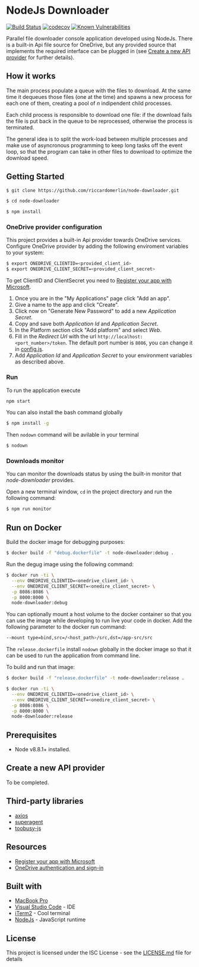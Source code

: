 NodeJs Downloader 
=================
[![Build Status](https://travis-ci.org/riccardomerlin/node-downloader.svg?branch=master)](https://travis-ci.org/riccardomerlin/node-downloader) [![codecov](https://codecov.io/gh/riccardomerlin/node-downloader/branch/master/graph/badge.svg?token=OLQKSXRWBZ)](https://codecov.io/gh/riccardomerlin/node-downloader) [![Known Vulnerabilities](https://snyk.io/test/github/riccardomerlin/node-downloader/badge.svg)](https://snyk.io/test/github/riccardomerlin/node-downloader)

Parallel file downloader console application developed using NodeJs.
There is a built-in Api file source for OneDrive, but any provided source
that implements the required interface can be plugged in
(see [Create a new API provider](#create-a-new-api-provider) for further
details).

How it works
------------
The main process populate a queue with the files to download.
At the same time it dequeues those files (one at the time) and spawns a
new process for each one of them, creating a pool of *n* indipendent child
processes.

Each child process is responsible to download one file: if the download
fails the file is put back in the queue to be reprocessed, otherwise the
process is terminated.

The general idea is to split the work-load between multiple processes and
make use of asyncronous programming to keep long tasks off the event loop,
so that the program can take in other files to download to optimize the
download speed.

Getting Started
---------------
```bash
$ git clone https://github.com/riccardomerlin/node-downloader.git

$ cd node-downloader

$ npm install
```
### OneDrive provider configuration
This project provides a built-in Api provider towards OneDrive services.
Configure OneDrive provider by adding the following enviroment
variables to your system:
```bash
$ export ONEDRIVE_CLIENTID=<provided_client_id>
$ export ONEDRIVE_CLIENT_SECRET=<provided_client_secret>
```
To get ClientID and ClientSecret you need to
[Register your app with Microsoft](https://docs.microsoft.com/en-us/onedrive/developer/rest-api/getting-started/app-registration).

1. Once you are in the "My Applications" page click "Add an app".
2. Give a name to the app and click "Create".
3. Click now on "Generate New Password" to add a new *Application Secret*.
4. Copy and save both *Application Id* and *Application Secret*.
5. In the Platform section click "Add platform" and select *Web*.
6. Fill in the *Redirect Url* with the url `http://localhost:<port_number>/token`.
The default port number is `8086`, you can change it in [config.js](./src/ApiProviders/OneDrive/config.js).
7. Add *Application Id* and *Application Secret* to your environment variables
as described above.

### Run
To run the application execute
```bash
npm start
```

You can also install the bash command globally
```bash
$ npm install -g
```
Then `nodown` command will be avilable in your terminal
```bash
$ nodown
```

### Downloads monitor
You can monitor the downloads status by using the built-in monitor that
*node-downloader* provides.

Open a new terminal window, `cd` in the project directory and run the
following command:
```bash
$ npm run monitor
```

Run on Docker
-------------
Build the docker image for debugging purposes:
```bash
$ docker build -f "debug.dockerfile" -t node-downloader:debug .
```

Run the degug image using the following command:
```bash
$ docker run -ti \
  --env ONEDRIVE_CLIENTID=<onedrive_client_id> \
  --env ONEDRIVE_CLIENT_SECRET=<onedire_client_secret> \
  -p 8086:8086 \
  -p 8000:8000 \
  node-downloader:debug
```

You can optionally mount a host volume to the docker container
so that you can use the image while developing to run live your
code in docker.
Add the following parameter to the docker run command:
```bash
--mount type=bind,src=/<host_path>/src,dst=/app-src/src
```

The `release.dockerfile` install `nodown` globally in
the docker image so that it can be used to run the
application from command line.

To build and run that image:
```bash
$ docker build -f "release.dockerfile" -t node-downloader:release .

$ docker run -ti \
  --env ONEDRIVE_CLIENTID=<onedrive_client_id> \
  --env ONEDRIVE_CLIENT_SECRET=<onedire_client_secret> \
  -p 8086:8086 \
  -p 8000:8000 \
  node-downloader:release
```

Prerequisites
-------------
* Node v8.8.1+ installed.

Create a new API provider
-------------------------
To be completed.

Third-party libraries
---------------------
* [axios](https://github.com/axios/axios)
* [superagent](https://github.com/visionmedia/superagent/)
* [toobusy-js](https://www.npmjs.com/package/toobusy-js)

Resources
---------
* [Register your app with Microsoft](https://docs.microsoft.com/en-us/onedrive/developer/rest-api/getting-started/app-registration)
* [OneDrive authentication and sign-in](https://docs.microsoft.com/en-us/onedrive/developer/rest-api/getting-started/msa-oauth)

Built with
----------
* [MacBook Pro](https://www.apple.com/macbook-pro/)
* [Visual Studio Code](https://code.visualstudio.com/) - IDE
* [iTerm2](https://www.iterm2.com/) - Cool terminal
* [NodeJs](https://nodejs.org/en/) - JavaScript runtime

License
-------
This project is licensed under the ISC License - see the
[LICENSE.md](LICENSE.md) file for details
